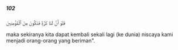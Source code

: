 ##### 102

<span class="ayah">فَلَوْ أَنَّ لَنَا كَرَّةًۭ فَنَكُونَ مِنَ ٱلْمُؤْمِنِينَ</span>

<span class="ayah_translation">maka sekiranya kita dapat kembali sekali lagi (ke dunia) niscaya kami menjadi orang-orang yang beriman".</span>
